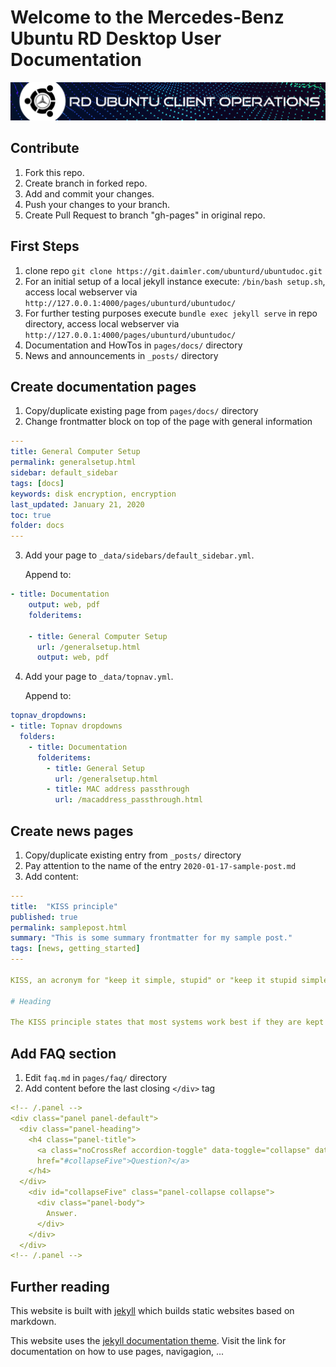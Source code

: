 # Welcome to the Mercedes-Benz Ubuntu RD Desktop User Documentation

[![Ubuntu client operations](/images/ubuntu_client_operations.png)](https://pages.git.daimler.com/ubunturd/ubuntudoc/)

## Contribute

1. Fork this repo.
2. Create branch in forked repo.
3. Add and commit your changes.
4. Push your changes to your branch.
5. Create Pull Request to branch "gh-pages" in original repo.

## First Steps

1. clone repo `git clone https://git.daimler.com/ubunturd/ubuntudoc.git`
2. For an initial setup of a local jekyll instance execute: `/bin/bash setup.sh`, access local webserver via `http://127.0.0.1:4000/pages/ubunturd/ubuntudoc/`
3. For further testing purposes execute `bundle exec jekyll serve` in repo directory, access local webserver via `http://127.0.0.1:4000/pages/ubunturd/ubuntudoc/`
4. Documentation and HowTos in `pages/docs/` directory
5. News and announcements in `_posts/` directory

## Create documentation pages

1. Copy/duplicate existing page from `pages/docs/` directory
2. Change frontmatter block on top of the page with general information

```YAML
---
title: General Computer Setup
permalink: generalsetup.html
sidebar: default_sidebar
tags: [docs]
keywords: disk encryption, encryption
last_updated: January 21, 2020
toc: true
folder: docs
---
```

3. Add your page to `_data/sidebars/default_sidebar.yml`.  

   Append to:  

```YAML
- title: Documentation
    output: web, pdf
    folderitems:

    - title: General Computer Setup
      url: /generalsetup.html
      output: web, pdf
```

4. Add your page to `_data/topnav.yml`.  

   Append to:  

```YAML
topnav_dropdowns:
- title: Topnav dropdowns
  folders:
    - title: Documentation
      folderitems:
        - title: General Setup
          url: /generalsetup.html
        - title: MAC address passthrough
          url: /macaddress_passthrough.html
```

## Create news pages

1. Copy/duplicate existing entry from `_posts/` directory
2. Pay attention to the name of the entry `2020-01-17-sample-post.md`
3. Add content:

```YAML
---
title:  "KISS principle"
published: true
permalink: samplepost.html
summary: "This is some summary frontmatter for my sample post."
tags: [news, getting_started]
---

KISS, an acronym for "keep it simple, stupid" or "keep it stupid simple", is a design principle noted by the U.S. Navy in 1960.

# Heading

The KISS principle states that most systems work best if they are kept simple rather than made complicated
```

## Add FAQ section

1. Edit `faq.md` in `pages/faq/` directory
2. Add content before the last closing `</div>` tag

```YAML
<!-- /.panel -->
<div class="panel panel-default">
  <div class="panel-heading">
    <h4 class="panel-title">
      <a class="noCrossRef accordion-toggle" data-toggle="collapse" data-parent="#accordion"
      href="#collapseFive">Question?</a>
    </h4>
  </div>
    <div id="collapseFive" class="panel-collapse collapse">
      <div class="panel-body">
        Answer.
      </div>
    </div>
  </div>
<!-- /.panel -->
```

## Further reading

This website is built with [jekyll](https://jekyllrb.com/) which builds static websites based on markdown.

This website uses the [jekyll documentation theme](https://idratherbewriting.com/documentation-theme-jekyll/). Visit the link for documentation on how to use pages, navigagion, ...
